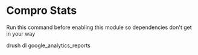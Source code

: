 # Compro Stats #

Run this command before enabling this module so dependencies don't get in your way

drush dl google_analytics_reports